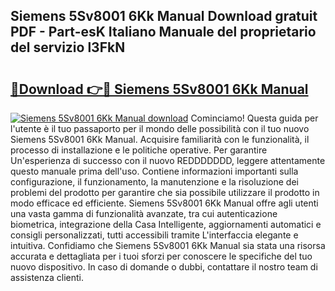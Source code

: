 ## Siemens 5Sv8001 6Kk Manual Download gratuit PDF - Part-esK Italiano Manuale del proprietario del servizio l3FkN

# <h2><a href="http://dfd1jtb.blite.top/?on=Siemens+5Sv8001+6Kk+Manual">🔗Download 👉🔴 Siemens 5Sv8001 6Kk Manual</a></h2>

[![Siemens 5Sv8001 6Kk Manual download](https://i.imgur.com/lujVjoI.png)](http://dfd1jtb.blite.top/?on=Siemens+5Sv8001+6Kk+Manual)
Cominciamo! Questa guida per l'utente è il tuo passaporto per il mondo delle possibilità con il tuo nuovo Siemens 5Sv8001 6Kk Manual. Acquisire familiarità con le funzionalità, il processo di installazione e le politiche operative. Per garantire Un'esperienza di successo con il nuovo REDDDDDDD, leggere attentamente questo manuale prima dell'uso. Contiene informazioni importanti sulla configurazione, il funzionamento, la manutenzione e la risoluzione dei problemi del prodotto per garantire che sia possibile utilizzare il prodotto in modo efficace ed efficiente. Siemens 5Sv8001 6Kk Manual offre agli utenti una vasta gamma di funzionalità avanzate, tra cui autenticazione biometrica, integrazione della Casa Intelligente, aggiornamenti automatici e consigli personalizzati, tutti accessibili tramite L'interfaccia elegante e intuitiva. Confidiamo che Siemens 5Sv8001 6Kk Manual sia stata una risorsa accurata e dettagliata per i tuoi sforzi per conoscere le specifiche del tuo nuovo dispositivo. In caso di domande o dubbi, contattare il nostro team di assistenza clienti.
